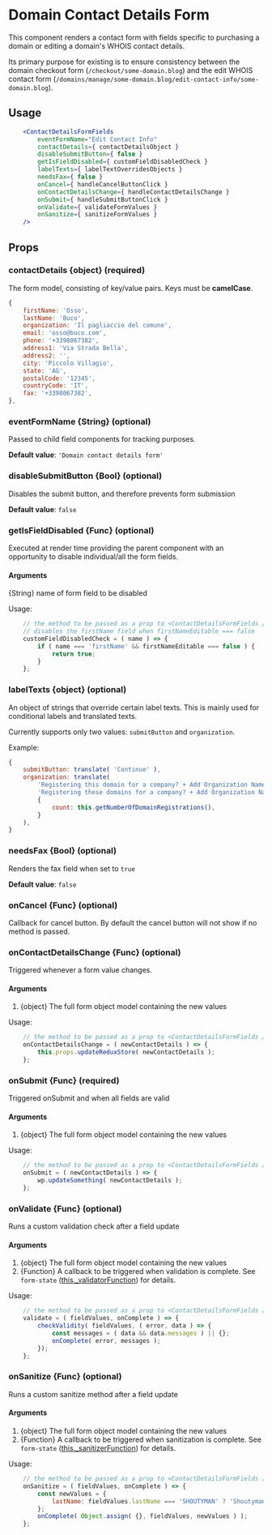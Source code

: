Domain Contact Details Form
=============

This component renders a contact form with fields specific to purchasing a domain or editing a domain's WHOIS contact details.

Its primary purpose for existing is to ensure consistency between the domain checkout form (`/checkout/some-domain.blog`) and the edit WHOIS contact form (`/domains/manage/some-domain.blog/edit-contact-info/some-domain.blog`).


## Usage


```jsx
    <ContactDetailsFormFields
        eventFormName="Edit Contact Info"
        contactDetails={ contactDetailsObject }
        disableSubmitButton={ false }
        getIsFieldDisabled={ customFieldDisabledCheck }
        labelTexts={ labelTextOverridesObjects }
        needsFax={ false }
        onCancel={ handleCancelButtonClick }
        onContactDetailsChange={ handleContactDetailsChange }
        onSubmit={ handleSubmitButtonClick }
        onValidate={ validateFormValues }
        onSanitize={ sanitizeFormValues }
    />

```

## Props

### contactDetails {object} (required)

The form model, consisting of key/value pairs. Keys must be **camelCase**.

```js
{
    firstName: 'Osso',
    lastName: 'Buco',
    organization: 'Il pagliaccio del comune',
    email: 'osso@buco.com',
    phone: '+3398067382',
    address1: 'Via Strada Bella',
    address2: '',
    city: 'Piccolo Villagio',
    state: 'AG',
    postalCode: '12345',
    countryCode: 'IT',
    fax: '+3398067382',
},

```

### eventFormName {String} (optional)

Passed to child field components for tracking purposes.

**Default value**: `'Domain contact details form'`


### disableSubmitButton {Bool} (optional)

Disables the submit button, and therefore prevents form submission

**Default value**: `false`

### getIsFieldDisabled {Func} (optional)

Executed at render time providing the parent component with an opportunity to disable individual/all the form fields.

#### Arguments

{String} name of form field to be disabled

Usage:

```js
    // the method to be passed as a prop to <ContactDetailsFormFields />
    // disables the firstName field when firstNameEditable === false
	customFieldDisabledCheck = ( name ) => {
		if ( name === 'firstName' && firstNameEditable === false ) {
			return true;
		}
	};
```

### labelTexts {object} (optional)

An object of strings that override certain label texts. This is mainly used for conditional labels and translated texts.

Currently supports only two values: `submitButton` and `organization`.

Example:

```js
{
    submitButton: translate( 'Continue' ),
    organization: translate(
        'Registering this domain for a company? + Add Organization Name',
        'Registering these domains for a company? + Add Organization Name',
        {
            count: this.getNumberOfDomainRegistrations(),
        }
    ),
}
```

### needsFax {Bool} (optional)

Renders the fax field when set to `true`

**Default value**: `false`

### onCancel {Func} (optional)

Callback for cancel button. By default the cancel button will not show if no method is passed.

### onContactDetailsChange {Func} (optional)

Triggered whenever a form value changes. 

#### Arguments

1. {object} The full form object model containing the new values

Usage:

```js
    // the method to be passed as a prop to <ContactDetailsFormFields />
	onContactDetailsChange = ( newContactDetails ) => {
		this.props.updateReduxStore( newContactDetails );
	};
```

### onSubmit {Func} (required)

Triggered onSubmit and when all fields are valid

#### Arguments

1. {object} The full form object model containing the new values

Usage:

```js
    // the method to be passed as a prop to <ContactDetailsFormFields />
	onSubmit = ( newContactDetails ) => {
		wp.updateSomething( newContactDetails );
	};
```

### onValidate {Func} (optional)

Runs a custom validation check after a field update

#### Arguments

1. {object} The full form object model containing the new values
2. {Function} A callback to be triggered when validation is complete. See `form-state` ([this._validatorFunction](https://github.com/Automattic/wp-calypso/blob/master/client/lib/form-state/index.js)) for details.

Usage:

```js
    // the method to be passed as a prop to <ContactDetailsFormFields />
	validate = ( fieldValues, onComplete ) => {
	    checkValidity( fieldValues, ( error, data ) => {
            const messages = ( data && data.messages ) || {};
            onComplete( error, messages );
        });
	};
```

### onSanitize {Func} (optional)

Runs a custom sanitize method after a field update

#### Arguments

1. {object} The full form object model containing the new values
2. {Function} A callback to be triggered when sanitization is complete. See `form-state` ([this._sanitizerFunction](https://github.com/Automattic/wp-calypso/blob/master/client/lib/form-state/index.js)) for details.

Usage:

```js
    // the method to be passed as a prop to <ContactDetailsFormFields />
	onSanitize = ( fieldValues, onComplete ) => {
        const newValues = {
            lastName: fieldValues.lastName === 'SHOUTYMAN' ? 'Shoutyman' : fieldValues.lastName,
        };
	    onComplete( Object.assign( {}, fieldValues, newValues ) );
	};
```

